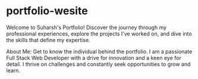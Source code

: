 # portfolio-wesite
Welcome to Suharsh's Portfolio! Discover the journey through my professional experiences, explore the projects I've worked on, and dive into the skills that define my expertise.

About Me:
Get to know the individual behind the portfolio. I am a passionate Full Stack Web Developer with a drive for innovation and a keen eye for detail. I thrive on challenges and constantly seek opportunities to grow and learn.
